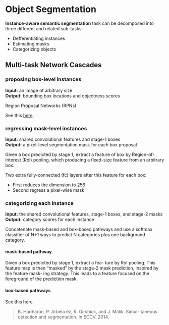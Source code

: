 # Object Segmentation

**Instance-aware semantic segmentation** task can be decomposed into three different and related sub-tasks:

- Defferentiating instances
- Estimating masks
- Categorizing objects

## Multi-task Network Cascades

### proposing box-level instances

**Input:** an image of arbitrary size  
**Output:** bounding box locations and objectness scores  

Region Proposal Networks (RPNs)

See this <a href="https://github.com/Faldict/MVIG-training-DL/tree/master/Object%20Detection">here</a>.

### regressing mask-level instances

**Input:** shared convolutional features and stage-1 boxes  
**Output:** a pixel-level segmentation mask for each box proposal

Given a box predicted by stage 1, extract a feature of box by Region-of-Interest (RoI) pooling, which producing a fixed-size feature from an arbitrary box.

Two extra fully-connected (fc) layers after this feature for each box:

- First reduces the dimension to 256
- Second regress a pixel-wise mask

### categorizing each instance

**Input:** the shared convolutional features, stage-1 boxes, and stage-2 masks  
**Output:** category scores for each instance  

Concatenate mask-based and box-based pathways and use a softmax classifier of N+1 ways to predict N categories plus one background category.  

#### mask-based pathway

Given a box predicted by stage 1, extract a fea- ture by RoI pooling. This feature map is then “masked” by the stage-2 mask prediction, inspired by the feature mask- ing strategy. This leads to a feature focused on the foreground of the prediction mask.

#### box-based pathways

See this here.

> B. Hariharan, P. Arbela ́ez, R. Girshick, and J. Malik. Simul-taneous detection and segmentation. In ECCV. 2014.
